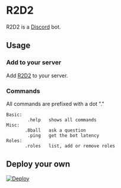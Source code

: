 # R2D2
R2D2 is a [Discord](https://discord.com/) bot.

## Usage

### Add to your server
Add [R2D2](https://discord.com/api/oauth2/authorize?client_id=751926044960882829&permissions=8&scope=bot) to your server.

### Commands

All commands are prefixed with a dot "." <br />
```
Basic: 
        .help   shows all commands  
Misc: 
       .8ball   ask a question
        .ping   get the bot latency
Roles: 
       .roles   list, add or remove roles
```

## Deploy your own

[![Deploy](https://www.herokucdn.com/deploy/button.svg)](https://heroku.com/deploy)
